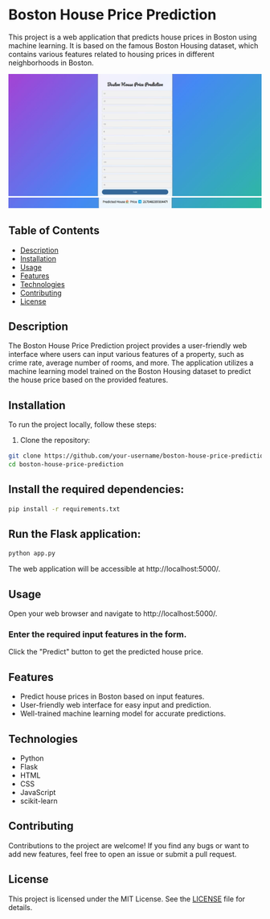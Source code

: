 # Boston House Price Prediction

This project is a web application that predicts house prices in Boston using machine learning. It is based on the famous Boston Housing dataset, which contains various features related to housing prices in different neighborhoods in Boston.

![Input Fields](https://github.com/RushikeshKothawade07/boston-housepricing/blob/main/screenshots/img1.jpg)
![Predicted Output](https://github.com/RushikeshKothawade07/boston-housepricing/blob/main/screenshots/img2.jpg)


## Table of Contents
- [Description](#description)
- [Installation](#installation)
- [Usage](#usage)
- [Features](#features)
- [Technologies](#technologies)
- [Contributing](#contributing)
- [License](#license)

## Description

The Boston House Price Prediction project provides a user-friendly web interface where users can input various features of a property, such as crime rate, average number of rooms, and more. The application utilizes a machine learning model trained on the Boston Housing dataset to predict the house price based on the provided features.

## Installation

To run the project locally, follow these steps:

1. Clone the repository:

```bash
git clone https://github.com/your-username/boston-house-price-prediction.git
cd boston-house-price-prediction
```


## Install the required dependencies:
```bash
pip install -r requirements.txt
````
## Run the Flask application:
```bash
python app.py
```

The web application will be accessible at http://localhost:5000/.

## Usage
Open your web browser and navigate to http://localhost:5000/.

### Enter the required input features in the form.

 Click the "Predict" button to get the predicted house price.

## Features

- Predict house prices in Boston based on input features.
- User-friendly web interface for easy input and prediction.
- Well-trained machine learning model for accurate predictions.

## Technologies

- Python
- Flask
- HTML
- CSS
- JavaScript
- scikit-learn

## Contributing

Contributions to the project are welcome! If you find any bugs or want to add new features, feel free to open an issue or submit a pull request.

## License

This project is licensed under the MIT License. See the [LICENSE](LICENSE) file for details.
